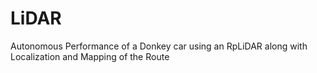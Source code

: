 # LiDAR

Autonomous Performance of a Donkey car using an RpLiDAR along with Localization and Mapping of the Route
